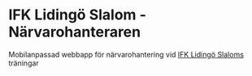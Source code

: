 # IFK Lidingö Slalom - Närvarohanteraren

Mobilanpassad webbapp för närvarohantering vid [IFK Lidingö Slaloms](http://www.lidingoslalom.se) träningar